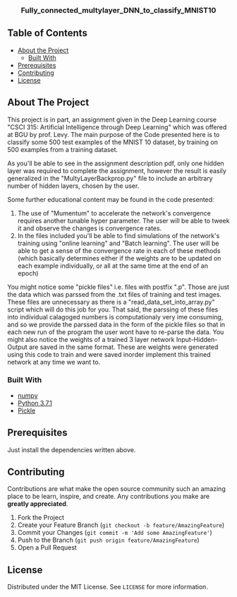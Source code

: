 

<br />
<p align="center">

  <h3 align="center">Fully_connected_multylayer_DNN_to_classify_MNIST10</h3>


  </p>
</p>



<!-- TABLE OF CONTENTS -->
## Table of Contents

* [About the Project](#about-the-project)
  * [Built With](#built-with)
* [Prerequisites](#prerequisites)
* [Contributing](#contributing)
* [License](#license)


<!-- ABOUT THE PROJECT -->
## About The Project
This project is in part, an assignment given in the Deep Learning course "CSCI 315: Artificial Intelligence through Deep Learning" which was offered at BGU by prof. Levy.
The main purpose of the Code presented here is to classify some 500 test examples of the MNIST 10 dataset, by training on 500 examples from a training dataset.

As you'll be able to see in the assignment description pdf, only one hidden layer was required to complete the assignment, however the result is easily generalized in the "MultyLayerBackprop.py" file to include an arbitrary number of hidden layers, chosen by the user. 

Some further educational content may be found in the code presented:
1) The use of "Mumentum" to accelerate the network's convergence requires another tunable hyper parameter. The user will be able to tweek it and observe the changes is convergence rates.
2) In the files included you'll be able to find simulations of the network's training using "online learning" and "Batch learning". The user will be able to get a sense of the convergence rate in each of these methods (which basically determines either if the weights are to be updated on each example individually, or all at the same time at the end of an epoch)

You might notice some "pickle files" i.e. files with postfix ".p". Those are just the data which was parssed from the .txt files of training and test images. These files are unnecessary as there is a "read_data_set_into_array.py" script which will do this job for you. That said, the parssing of these files into individual calagoged numbers is computationaly very ime consuming, and so we provide the parssed data in the form of the pickle files so that in each new run of the program the user wont have to re-parse the data. You might also notice the weights of a trained 3 layer network Input-Hidden-Output are saved in the same format. These are weights were generated using this code to train and were saved inorder implement this trained network at any time we want to.

### Built With

* [numpy](https://numpy.org/)
* [Python 3.7.1](https://www.python.org/downloads/release/python-371/)
* [Pickle](https://docs.python.org/3/library/pickle.html)




## Prerequisites

Just install the dependencies written above.


<!-- CONTRIBUTING -->
## Contributing

Contributions are what make the open source community such an amazing place to be learn, inspire, and create. Any contributions you make are **greatly appreciated**.

1. Fork the Project
2. Create your Feature Branch (`git checkout -b feature/AmazingFeature`)
3. Commit your Changes (`git commit -m 'Add some AmazingFeature'`)
4. Push to the Branch (`git push origin feature/AmazingFeature`)
5. Open a Pull Request



<!-- LICENSE -->
## License

Distributed under the MIT License. See `LICENSE` for more information.



<!-- MARKDOWN LINKS & IMAGES -->
<!-- https://www.markdownguide.org/basic-syntax/#reference-style-links -->
[contributors-shield]: https://img.shields.io/github/contributors/nadavleh/repo.svg?style=flat-square
[forks-shield]: https://img.shields.io/github/forks/nadavleh/repo.svg?style=flat-square
[forks-url]: https://github.com/nadavleh/repo/network/members
[stars-shield]: https://img.shields.io/github/stars/nadavleh/repo.svg?style=flat-square
[stars-url]: https://github.com/nadavleh/repo/stargazers
[issues-shield]: https://img.shields.io/github/issues/nadavleh/repo.svg?style=flat-square
[issues-url]: https://github.com/nadavleh/repo/issues
[license-shield]: https://img.shields.io/github/license/nadavleh/repo.svg?style=flat-square
